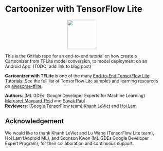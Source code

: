 # Cartoonizer with TensorFlow Lite

<div align="center"><img src="https://i.ibb.co/ZXtwJjV/Webp-net-resizeimage.png" width='96' height='96'></img></div>

<!--
## Models (populated with metadata)
- `float16`: https://storage.googleapis.com/cartoon_gan/model_with_metadata/whitebox_cartoon_gan_fp16.tflite 
- `dynamic-range`: https://storage.googleapis.com/cartoon_gan/model_with_metadata/whitebox_cartoon_gan_dr.tflite
- `int8`: https://storage.googleapis.com/cartoon_gan/model_with_metadata/whitebox_cartoon_gan_int8.tflite
-->

This is the GitHub repo for an end-to-end tutorial on how create a Cartoonizer from TFLite model conversion, to model deployment on an Android App. (TODO: add link to blog post)

**Cartoonizer with TFLite** is one of the many [End-to-End TensorFlow Lite Tutorials](https://github.com/ml-gde/e2e-tflite-tutorials). See the full list of TensorFlow Lite samples and learning resources on [awesome-tflite](https://github.com/margaretmz/awesome-tflite).

**Authors**: (ML GDEs: Google Developer Experts for Machine Learning)  [Margaret Maynard-Reid](https://twitter.com/margaretmz) and [Sayak Paul](https://twitter.com/RisingSayak)   
**Reviewers**: (Google TensorFlow team) [Khanh LeViet](https://twitter.com/khanhlvg) and [Hoi Lam](https://twitter.com/hoitab) 

## Acknowledgement
We would like to thank Khanh LeViet and Lu Wang (TensorFlow Lite team), Hoi Lam (Android ML), and Soonson Kwon (ML GDEs Google Developer Expert Program), for their collaboration and continuous support.